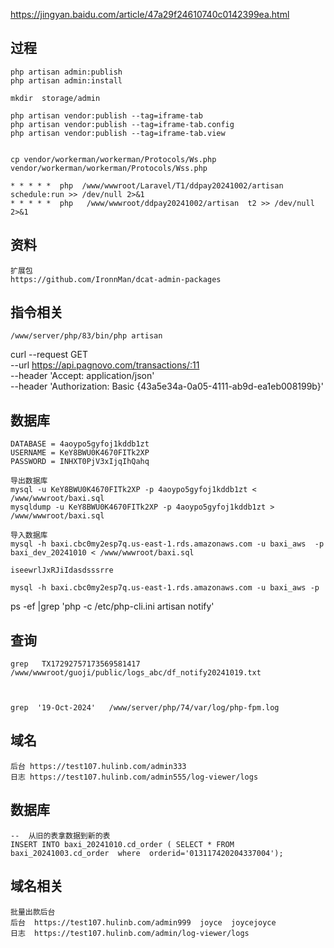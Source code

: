 https://jingyan.baidu.com/article/47a29f24610740c0142399ea.html


## 过程
````   
php artisan admin:publish
php artisan admin:install

mkdir  storage/admin

php artisan vendor:publish --tag=iframe-tab
php artisan vendor:publish --tag=iframe-tab.config
php artisan vendor:publish --tag=iframe-tab.view


cp vendor/workerman/workerman/Protocols/Ws.php
vendor/workerman/workerman/Protocols/Wss.php

* * * * *  php  /www/wwwroot/Laravel/T1/ddpay20241002/artisan schedule:run >> /dev/null 2>&1
* * * * *  php   /www/wwwroot/ddpay20241002/artisan  t2 >> /dev/null 2>&1
````

##  资料
````   
扩展包
https://github.com/IronnMan/dcat-admin-packages
````

##  指令相关
````   
/www/server/php/83/bin/php artisan 
````
curl --request GET \
--url https://api.pagnovo.com/transactions/:11 \
--header 'Accept: application/json' \
--header 'Authorization: Basic {43a5e34a-0a05-4111-ab9d-ea1eb008199b}'


##  数据库
````   
DATABASE = 4aoypo5gyfoj1kddb1zt
USERNAME = KeY8BWU0K4670FITk2XP
PASSWORD = INHXT0PjV3xIjqIhQahq

导出数据库
mysql -u KeY8BWU0K4670FITk2XP -p 4aoypo5gyfoj1kddb1zt <  /www/wwwroot/baxi.sql
mysqldump -u KeY8BWU0K4670FITk2XP -p 4aoypo5gyfoj1kddb1zt >  /www/wwwroot/baxi.sql

导入数据库
mysql -h baxi.cbc0my2esp7q.us-east-1.rds.amazonaws.com -u baxi_aws  -p baxi_dev_20241010 < /www/wwwroot/baxi.sql

iseewrlJxRJiIdasdsssrre

mysql -h baxi.cbc0my2esp7q.us-east-1.rds.amazonaws.com -u baxi_aws -p

````

ps -ef |grep 'php -c /etc/php-cli.ini artisan notify'

## 查询
````   
grep   TX17292757173569581417   /www/wwwroot/guoji/public/logs_abc/df_notify20241019.txt



grep  '19-Oct-2024'   /www/server/php/74/var/log/php-fpm.log

````
## 域名
````   
后台 https://test107.hulinb.com/admin333
日志 https://test107.hulinb.com/admin555/log-viewer/logs
````

##  数据库
````  
--  从旧的表拿数据到新的表
INSERT INTO baxi_20241010.cd_order ( SELECT * FROM   baxi_20241003.cd_order  where  orderid='013117420204337004');

````

## 域名相关
````   
批量出款后台
后台  https://test107.hulinb.com/admin999  joyce  joycejoyce
日志  https://test107.hulinb.com/admin/log-viewer/logs

````
